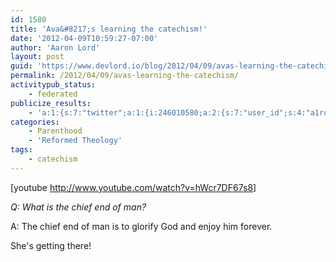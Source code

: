 ```yaml
---
id: 1580
title: 'Ava&#8217;s learning the catechism!'
date: '2012-04-09T10:59:27-07:00'
author: 'Aaron Lord'
layout: post
guid: 'https://www.devlord.io/blog/2012/04/09/avas-learning-the-catechism/'
permalink: /2012/04/09/avas-learning-the-catechism/
activitypub_status:
    - federated
publicize_results:
    - 'a:1:{s:7:"twitter";a:1:{i:246010580;a:2:{s:7:"user_id";s:4:"a1rd";s:7:"post_id";s:18:"189427333449527297";}}}'
categories:
    - Parenthood
    - 'Reformed Theology'
tags:
    - catechism
---
```


[youtube http://www.youtube.com/watch?v=hWcr7DF67s8]

<em>Q: What is the chief end of man?</em>

A: The chief end of man is to glorify God and enjoy him forever.

She's getting there!